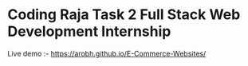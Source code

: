 # Coding Raja Task 2 Full Stack Web Development Internship
Live demo :- https://arobh.github.io/E-Commerce-Websites/

